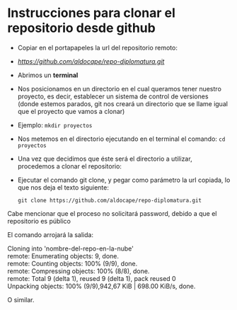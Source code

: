 # Instrucciones para clonar el repositorio desde github

* Copiar en el portapapeles la url del repositorio remoto:

* _https://github.com/aldocape/repo-diplomatura.git_

* Abrimos un __terminal__
* Nos posicionamos en un directorio en el cual queramos tener nuestro proyecto, es decir, establecer un sistema de control de versiones (donde estemos parados, git nos creará un directorio que se llame igual que el proyecto que vamos a clonar)

* Ejemplo: `mkdir proyectos`
         
* Nos metemos en el directorio ejecutando en el terminal el comando: `cd proyectos`

* Una vez que decidimos que éste será el directorio a utilizar, procedemos a clonar el repositorio:

* Ejecutar el comando git clone, y pegar como parámetro la url copiada, lo que nos deja el texto siguiente:

  `git clone https://github.com/aldocape/repo-diplomatura.git`
  
Cabe mencionar que el proceso no solicitará password, debido a que el repositorio es público

El comando arrojará la salida:

Cloning into 'nombre-del-repo-en-la-nube'  
remote: Enumerating objects: 9, done.  
remote: Counting objects: 100% (9/9), done.  
remote: Compressing objects: 100% (8/8), done.  
remote: Total 9 (delta 1), reused 9 (delta 1), pack reused 0  
Unpacking objects: 100% (9/9),942,67 KiB | 698.00 KiB/s, done.  
  
O similar.

